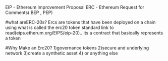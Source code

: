 EIP - Ethereum Improvement Proposal
ERC - Ethereum Request for Comments( BEP , PEP)

#what areERC-20s?
Ercs are tokens that have been deployed on a chain using what is called the erc20 token standard
link to read(eips.etherum.org/EIPS/eip-20)...its a contract that basically represents a token

#Why Make an Erc20?
1)governance tokens
2)secure and underlying network
3)create a synthetic asset
4) or anything else